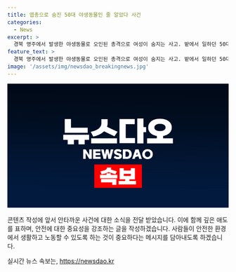 ```yaml
---
title: 엽총으로 숨진 50대 야생동물인 줄 알았다 사건
categories:
  - News
excerpt: >
  경북 영주에서 발생한 야생동물로 오인된 총격으로 여성이 숨지는 사고. 밭에서 일하던 50대 A씨가 엽총에 맞아 심정지 후 병원으로 이송됐지만 숨졌다. 엽사 B씨는 야생동물로 오인해 쏜 것으로 진술했고 경찰이 정확한 경위 조사 중. (150자)
feature_text: >
  경북 영주에서 발생한 야생동물로 오인된 총격으로 여성이 숨지는 사고. 밭에서 일하던 50대 A씨가 엽총에 맞아 심정지 후 병원으로 이송됐지만 숨졌다. 엽사 B씨는 야생동물로 오인해 쏜 것으로 진술했고 경찰이 정확한 경위 조사 중. (150자)
image: '/assets/img/newsdao_breakingnews.jpg'
---
```


<p><img src="/assets/img/newsdao_breakingnews.jpg" alt="implanttips 속보" /></p>

<p>콘텐츠 작성에 앞서 안타까운 사건에 대한 소식을 전달 받았습니다. 이에 함께 깊은 애도를 표하며, 안전에 대한 중요성을 강조하는 글을 작성하겠습니다. 사람들이 안전한 환경에서 생활하고 노동할 수 있도록 하는 것이 중요하다는 메시지를 담아내도록 하겠습니다.</p>
실시간 뉴스 속보는, <a href="https://newsdao.kr" rel="dofollow">https://newsdao.kr</a>


